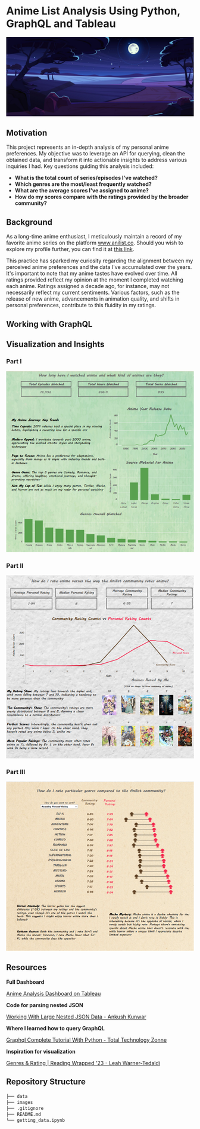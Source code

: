 # Anime List Analysis Using Python, GraphQL and Tableau
![](images/anime_background5.jpg)

## Motivation
This project represents an in-depth analysis of my personal anime preferences. My objective was to leverage an API for querying, clean the obtained data, and transform it into actionable insights to address various inquiries I had. Key questions guiding this analysis included:

- <b>What is the total count of series/episodes I've watched?</b>
- <b>Which genres are the most/least frequently watched?</b>
- <b>What are the average scores I've assigned to anime?</b>
- <b>How do my scores compare with the ratings provided by the broader community?</b>

## Background
As a long-time anime enthusiast, I meticulously maintain a record of my favorite anime series on the platform www.anilist.co. Should you wish to explore my profile further, you can find it at [this link](https://anilist.co/user/tetsu1290/animelist).

This practice has sparked my curiosity regarding the alignment between my perceived anime preferences and the data I've accumulated over the years. It's important to note that my anime tastes have evolved over time. All ratings provided reflect my opinion at the moment I completed watching each anime. Ratings assigned a decade ago, for instance, may not necessarily reflect my current sentiments. Various factors, such as the release of new anime, advancements in animation quality, and shifts in personal preferences, contribute to this fluidity in my ratings.

## Working with GraphQL

## Visualization and Insights

### Part I
![](images/anime_1.png)
### Part II
![](images/anime_2.png)
### Part III
![](images/anime_3.png)

## Resources
<b>Full Dashboard</b>

[Anime Analysis Dashboard on Tableau](https://public.tableau.com/app/profile/jonathan.roman/viz/jonathan_anime_analysis/LongformDashboardEdits)

<b>Code for parsing nested JSON</b>

[Working With Large Nested JSON Data - Ankush Kunwar](https://ankushkunwar7777.medium.com/get-data-from-large-nested-json-file-cf1146aa8c9e)

<b>Where I learned how to query GraphQL </b>

[Graphql Complete Tutorial With Python - Total Technology Zonne](https://www.youtube.com/watch?v=wjA9xh0G3vQ&list=PLI8raxzYtfGxVDsdOBuJvRjMK8n0ffWVb)

<b>Inspiration for visualization</b>

[Genres & Rating | Reading Wrapped '23 - Leah Warner-Tedaldi](https://public.tableau.com/app/profile/leah.warnertedaldi/viz/GenresRatingReadingWrapped23/GenresRatings)


## Repository Structure

```
├── data
├── images
├── .gitignore
├── README.md
└── getting_data.ipynb
```